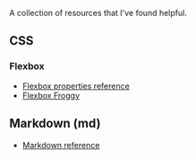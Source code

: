 A collection of resources that I've found helpful.
<br>

## CSS
### Flexbox
* [Flexbox properties reference](https://css-tricks.com/snippets/css/a-guide-to-flexbox/)
* [Flexbox Froggy](https://flexboxfroggy.com/)

## Markdown (md)
* [Markdown reference](https://guides.github.com/features/mastering-markdown/)
